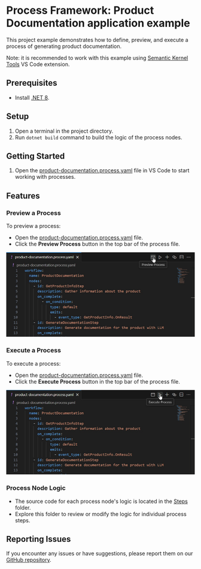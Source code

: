 # Process Framework: Product Documentation application example

This project example demonstrates how to define, preview, and execute a process of generating product documentation.

Note: it is recommended to work with this example using [Semantic Kernel Tools](https://marketplace.visualstudio.com/items?itemName=ms-semantic-kernel.semantic-kernel) VS Code extension.

## Prerequisites

- Install [.NET 8](https://dotnet.microsoft.com/download/dotnet/8.0).

## Setup

1. Open a terminal in the project directory.
2. Run `dotnet build` command to build the logic of the process nodes.

## Getting Started

1. Open the [product-documentation.process.yaml](./product-documentation.process.yaml) file in VS Code to start working with processes.

## Features

### Preview a Process

To preview a process:
- Open the [product-documentation.process.yaml](./product-documentation.process.yaml) file.
- Click the **Preview Process** button in the top bar of the process file.

![Preview Process](images/preview-process.jpeg)

### Execute a Process

To execute a process:
- Open the [product-documentation.process.yaml](./product-documentation.process.yaml) file.
- Click the **Execute Process** button in the top bar of the process file.

![Execute Process](images/execute-process.jpeg)

### Process Node Logic

- The source code for each process node's logic is located in the [Steps](./Steps/) folder.
- Explore this folder to review or modify the logic for individual process steps.

## Reporting Issues

If you encounter any issues or have suggestions, please report them on our [GitHub repository](https://github.com/microsoft/semantic-kernel).
